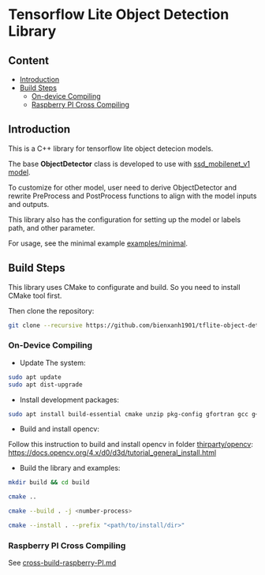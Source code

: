 # Tensorflow Lite Object Detection Library

## Content
- [Introduction](#introduction)
- [Build Steps](#build-steps)
    - [On-device Compiling](#on-device-compiling)
    - [Raspberry PI Cross Compiling](#raspberry-pi-cross-compiling)

## Introduction

This is a C++ library for tensorflow lite object detecion models. 

The base <b>ObjectDetector</b> class is developed to use with [ssd_mobilenet_v1 model](https://www.tensorflow.org/lite/examples/object_detection/overview).

To customize for other model, user need to derive ObjectDetector and rewrite PreProcess and PostProcess functions to align with the model inputs and outputs.

This library also has the configuration for setting up the model or labels path, and other parameter.

For usage, see the minimal example [examples/minimal](examples/minimal/main.cpp).

## Build Steps

This library uses CMake to configurate and build. So you need to install CMake tool first.

Then clone the repository:

```sh
git clone --recursive https://github.com/bienxanh1901/tflite-object-detection
```

### On-Device Compiling

- Update The system:

```sh
sudo apt update
sudo apt dist-upgrade
```

- Install development packages:

```sh
sudo apt install build-essential cmake unzip pkg-config gfortran gcc g++ gperf flex texinfo gawk bison openssl pigz libncurses-dev autoconf automake tar figlet
```

- Build and install opencv:

Follow this instruction to build and install opencv in folder [thirparty/opencv](thirdparty/opencv/):
https://docs.opencv.org/4.x/d0/d3d/tutorial_general_install.html

- Build the library and examples:

```sh
mkdir build && cd build

cmake ..

cmake --build . -j <number-process>

cmake --install . --prefix "<path/to/install/dir>"
```

### Raspberry PI Cross Compiling

See [cross-build-raspberry-PI.md](doc/cross-compile-raspi-64-bit.md)